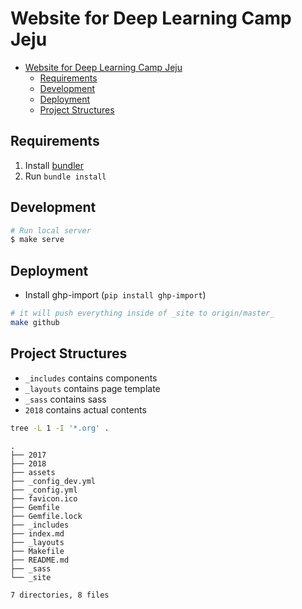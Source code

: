 # Website for Deep Learning Camp Jeju<a id="website-for-deep-learning-camp-jeju"></a>

- [Website for Deep Learning Camp Jeju](#website-for-deep-learning-camp-jeju)
  - [Requirements](#requirements)
  - [Development](#development)
  - [Deployment](#deployment)
  - [Project Structures](#project-structures)

## Requirements<a id="requirements"></a>

1.  Install [bundler](http://bundler.io/)
2.  Run `bundle install`

## Development<a id="development"></a>

```bash
# Run local server
$ make serve
```

## Deployment<a id="deployment"></a>

-   Install ghp-import (`pip install ghp-import`)

```bash
# it will push everything inside of _site to origin/master_
make github
```

## Project Structures<a id="project-structures"></a>

-   `_includes` contains components
-   `_layouts` contains page template
-   `_sass` contains sass
-   `2018` contains actual contents

```bash
tree -L 1 -I '*.org' .
```

    .
    ├── 2017
    ├── 2018
    ├── assets
    ├── _config_dev.yml
    ├── _config.yml
    ├── favicon.ico
    ├── Gemfile
    ├── Gemfile.lock
    ├── _includes
    ├── index.md
    ├── _layouts
    ├── Makefile
    ├── README.md
    ├── _sass
    └── _site

    7 directories, 8 files
